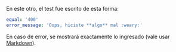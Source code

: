 En este otro, el test fue escrito de esta forma:

```yml
equal: '400'
error_message: 'Oops, hiciste **algo** mal :weary:'
```

En caso de error, se mostrará exactamente lo ingresado (vale usar [Markdown](https://help.github.com/articles/markdown-basics/)).